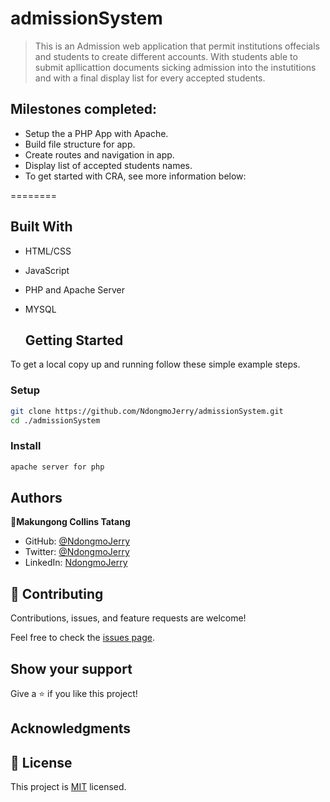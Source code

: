 # admissionSystem


> This is an Admission web application that permit institutions offecials and students to create different accounts. With students able to submit apllicattion documents sicking admission into the instutitions and with a final display list for every accepted students.

## Milestones completed:
- Setup the a PHP App with Apache.
- Build file structure for app.
- Create routes and navigation in app.
- Display list of accepted students names.
- To get started with CRA, see more information below:

========

## Built With

- HTML/CSS
- JavaScript
- PHP and Apache Server
- MYSQL

   ## Getting Started

To get a local copy up and running follow these simple example steps.


### Setup

```bash
git clone https://github.com/NdongmoJerry/admissionSystem.git
cd ./admissionSystem
```

### Install

```bash
apache server for php
```

## Authors

👤**Makungong Collins Tatang**

- GitHub: [@NdongmoJerry](https://github.com/NdongmoJerry)
- Twitter: [@NdongmoJerry](https://x.com/JerryNdongmo)
- LinkedIn: [NdongmoJerry](https://www.linkedin.com/in/ndongmo-jerry/)

## 🤝 Contributing

Contributions, issues, and feature requests are welcome!

Feel free to check the [issues page](../../issues/).

## Show your support

Give a ⭐️ if you like this project!

## Acknowledgments

## 📝 License

This project is [MIT](./LICENSE) licensed.